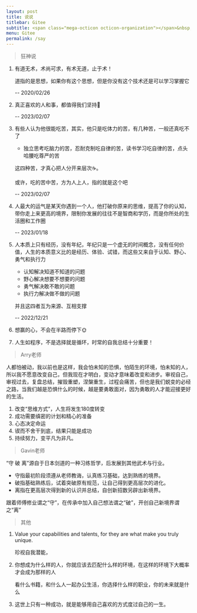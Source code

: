 ```yaml
---
layout: post
title: 说说
titlebar: Gitee
subtitle: <span class="mega-octicon octicon-organization"></span>&nbsp;&nbsp; 人生所悟，来自于认识的老师、朋友、自己，常常读一下，铭记于心
menu: Gitee
permalink: /say
---
```


> 狂神说

1. 有道无术，术尚可求，有术无道，止于术！

   道指的是思想，如果你有这个思想，但是你没有这个技术还是可以学习掌握它

   -- 2020/02/26

2. 真正喜欢的人和事，都值得我们坚持💪

   -- 2023/02/07

3. 有些人认为他很能吃苦，其实，他只是吃体力的苦，有几种苦，一般还真吃不了

   - 独立思考吃脑力的苦，忍耐克制吃自律的苦，读书学习吃自律的苦，点头哈腰吃尊严的苦

   这四种苦，才真心把人分开来层次☕️。

   或许，吃的苦中苦，方为人上人，指的就是这个吧

   -- 2023/02/07

4. 人最大的运气是某天你遇到一个人，他打破你原来的思维，提高了你的认知，带你走上来更高的境界，限制你发展的往往不是智商和学历，而是你所处的生活圈和工作圈

   -- 2023/01/18

5. 人本质上只有经历，没有年纪，年纪只是一个虚无的时间概念，没有任何价值，人生的本质意义比的是经历、体验、试错，而这些又来自于认知、野心、勇气和执行力

   - 认知解决知道不知道的问题
   - 野心解决想要不想要的问题
   - 勇气解决敢不敢的问题
   - 执行力解决做不做的问题

   并且这四者互为来源、互相支撑

   -- 2022/12/21

6. 想赢的心，不会在半路而停下🌞

7. 人生如程序，不是选择就是循环，时常的自我总结十分重要！


> Arry老师

人都怕被动，我以前也是这样，我会怕未知的恐惧，怕陌生的环境，怕未知的人，所以我不愿意改变自己，但我现在才明白，变动才意味着改变和进步。审视自己，审视过去，复盘总结，摧毁重塑，涅槃重生，过程会痛苦，但也是我们蜕变的必经之路，当我们越是恐惧什么的时候，越是要勇敢面对，因为勇敢的人才能迎接更好的生活。

1. 改变“思维方式”，人生将发生180度转变
2. 成功需要缜密的计划和精心的准备
3. 心态决定命运
4. 锲而不舍干到底，结果只能是成功
5. 持续努力，变平凡为非凡。



> Gavin老师

“守 破 离”源自于日本剑道的一种习练哲学，后发展到其他武术与行业。

- 守指最初阶段须遵从老师教诲，认真练习基础，达到熟练的境界。
- 破指基础熟练后，试着突破原有规范，让自己得到更高层次的进化。
- 离指在更高层次得到新的认识并总结，自创新招数另辟出新境界。

跟着师傅修业谓之“守”，在传承中加入自己想法谓之“破”，开创自己新境界谓之“离”



> 其他

1. Value your capabilities and talents, for they are what make you truly unique. 

   珍视自我潜能，

2. 你想成为什么样的人，你就应该去匹配什么样的环境，在这样的环境下大概率才会成为那样的人

   看什么书籍，和什么人一起办公生活，你选择什么样的职业，你的未来就是什么

3. 这世上只有一种成功，就是能够用自己喜欢的方式度过自己的一生。